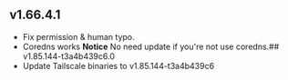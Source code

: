 ## v1.66.4.1
- Fix permission & human typo.
- Coredns works
**Notice**
No need update if you're not use coredns.## v1.85.144-t3a4b439c6.0
- Update Tailscale binaries to v1.85.144-t3a4b439c6
